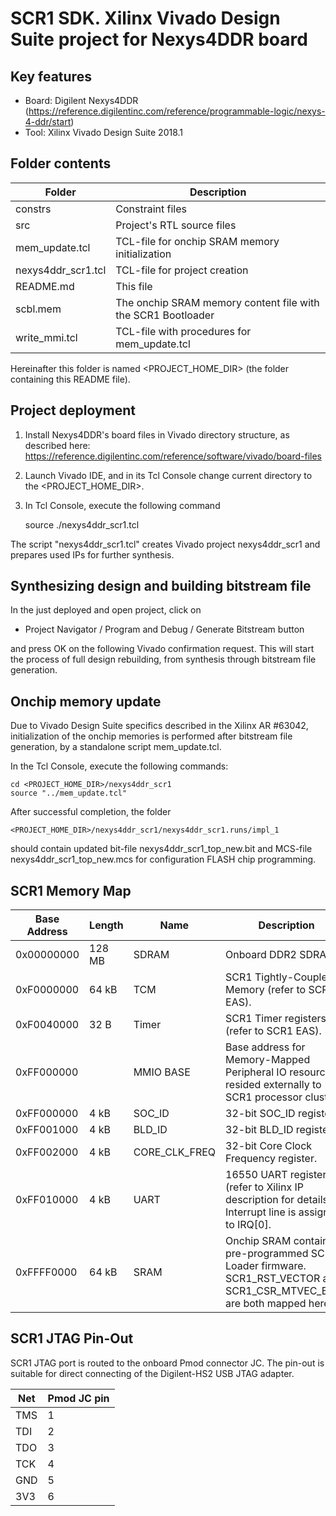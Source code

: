 # SCR1 SDK. Xilinx Vivado Design Suite project for Nexys4DDR board

## Key features
* Board: Digilent Nexys4DDR (https://reference.digilentinc.com/reference/programmable-logic/nexys-4-ddr/start)
* Tool: Xilinx Vivado Design Suite 2018.1

## Folder contents
Folder | Description
------ | -----------
constrs               | Constraint files
src                   | Project's RTL source files
mem_update.tcl        | TCL-file for onchip SRAM memory initialization
nexys4ddr_scr1.tcl    | TCL-file for project creation
README.md             | This file
scbl.mem              | The onchip SRAM memory content file with the SCR1 Bootloader
write_mmi.tcl         | TCL-file with procedures for mem_update.tcl

Hereinafter this folder is named <PROJECT_HOME_DIR> (the folder containing this README file).

## Project deployment
1. Install Nexys4DDR's board files in Vivado directory structure, as described here:
    https://reference.digilentinc.com/reference/software/vivado/board-files


2. Launch Vivado IDE, and in its Tcl Console change current directory to the <PROJECT_HOME_DIR>.

3. In Tcl Console, execute the following command


    source ./nexys4ddr_scr1.tcl

The script "nexys4ddr_scr1.tcl" creates Vivado project nexys4ddr_scr1 and prepares used IPs for further synthesis.

## Synthesizing design and building bitstream file
In the just deployed and open project, click on

* Project Navigator / Program and Debug / Generate Bitstream button

and press OK on the following Vivado confirmation request.
This will start the process of full design rebuilding, from synthesis through bitstream file generation.

## Onchip memory update
Due to Vivado Design Suite specifics described in the Xilinx AR #63042, initialization of the onchip memories
is performed after bitstream file generation, by a standalone script mem_update.tcl.

In the Tcl Console, execute the following commands:

    cd <PROJECT_HOME_DIR>/nexys4ddr_scr1
    source "../mem_update.tcl"

After successful completion, the folder

    <PROJECT_HOME_DIR>/nexys4ddr_scr1/nexys4ddr_scr1.runs/impl_1

should contain updated bit-file nexys4ddr_scr1_top_new.bit and MCS-file nexys4ddr_scr1_top_new.mcs for configuration FLASH chip programming.

## SCR1 Memory Map
Base Address | Length | Name          | Description
------------ | ------ | ------------- | -----------
0x00000000   | 128 MB | SDRAM         | Onboard DDR2 SDRAM.
0xF0000000   | 64  kB | TCM           | SCR1 Tightly-Coupled Memory (refer to SCR1 EAS).
0xF0040000   | 32   B | Timer         | SCR1 Timer registers (refer to SCR1 EAS).
0xFF000000   |        | MMIO BASE     | Base address for Memory-Mapped Peripheral IO resources, resided externally to SCR1 processor cluster.
0xFF000000   | 4   kB | SOC_ID        | 32-bit SOC_ID register.
0xFF001000   | 4   kB | BLD_ID        | 32-bit BLD_ID register.
0xFF002000   | 4   kB | CORE_CLK_FREQ | 32-bit Core Clock Frequency register.
0xFF010000   | 4   kB | UART          | 16550 UART registers (refer to Xilinx IP description for details). Interrupt line is assigned to IRQ[0].
0xFFFF0000   | 64  kB | SRAM          | Onchip SRAM containing pre-programmed SCR Loader firmware. SCR1_RST_VECTOR and SCR1_CSR_MTVEC_BASE are both mapped here.

## SCR1 JTAG Pin-Out

SCR1 JTAG port is routed to the onboard Pmod connector JC. The pin-out is suitable for direct
connecting of the Digilent-HS2 USB JTAG adapter.

Net    | Pmod JC pin
-------| -----------
TMS    | 1
TDI    | 2
TDO    | 3
TCK    | 4
GND    | 5
3V3    | 6


